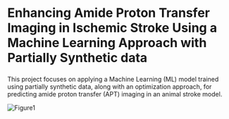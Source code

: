 # Enhancing Amide Proton Transfer Imaging in Ischemic Stroke Using a Machine Learning Approach with Partially Synthetic data

###
This project focuses on applying a Machine Learning (ML) model trained using partially synthetic data, along with an optimization approach, for predicting amide proton transfer (APT) imaging in an animal stroke model. 

![Figure1](https://github.com/user-attachments/assets/3a71652a-edae-4ff1-9b7d-453ec0a25061)
